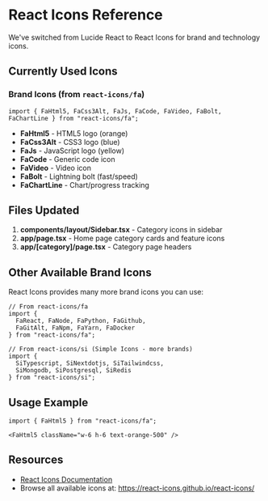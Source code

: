# React Icons Reference

We've switched from Lucide React to React Icons for brand and technology icons.

## Currently Used Icons

### Brand Icons (from `react-icons/fa`)

```tsx
import { FaHtml5, FaCss3Alt, FaJs, FaCode, FaVideo, FaBolt, FaChartLine } from "react-icons/fa";
```

- **FaHtml5** - HTML5 logo (orange)
- **FaCss3Alt** - CSS3 logo (blue)
- **FaJs** - JavaScript logo (yellow)
- **FaCode** - Generic code icon
- **FaVideo** - Video icon
- **FaBolt** - Lightning bolt (fast/speed)
- **FaChartLine** - Chart/progress tracking

## Files Updated

1. **components/layout/Sidebar.tsx** - Category icons in sidebar
2. **app/page.tsx** - Home page category cards and feature icons
3. **app/[category]/page.tsx** - Category page headers

## Other Available Brand Icons

React Icons provides many more brand icons you can use:

```tsx
// From react-icons/fa
import { 
  FaReact, FaNode, FaPython, FaGithub, 
  FaGitAlt, FaNpm, FaYarn, FaDocker 
} from "react-icons/fa";

// From react-icons/si (Simple Icons - more brands)
import { 
  SiTypescript, SiNextdotjs, SiTailwindcss,
  SiMongodb, SiPostgresql, SiRedis 
} from "react-icons/si";
```

## Usage Example

```tsx
import { FaHtml5 } from "react-icons/fa";

<FaHtml5 className="w-6 h-6 text-orange-500" />
```

## Resources

- [React Icons Documentation](https://react-icons.github.io/react-icons/)
- Browse all available icons at: https://react-icons.github.io/react-icons/
